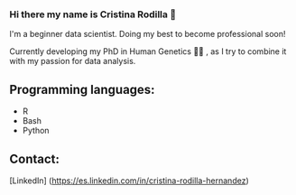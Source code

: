 ### Hi there my name is Cristina Rodilla :hugs:
I'm a beginner data scientist.
Doing my best to become professional soon!

Currently developing my PhD in Human Genetics 	:woman_scientist: ,
as I try to combine it with my passion for data analysis.

## Programming languages:
- R
- Bash
- Python

## Contact:
[LinkedIn] (https://es.linkedin.com/in/cristina-rodilla-hernandez)
<!--
**crodilla/crodilla** is a ✨ _special_ ✨ repository because its `README.md` (this file) appears on your GitHub profile.

Here are some ideas to get you started:

- 🔭 I’m currently working on ...
- 🌱 I’m currently learning ...
- 👯 I’m looking to collaborate on ...
- 🤔 I’m looking for help with ...
- 💬 Ask me about ...
- 📫 How to reach me: ...
- 😄 Pronouns: ...
- ⚡ Fun fact: ...
-->
